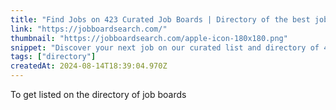 ```yaml
---
title: "Find Jobs on 423 Curated Job Boards | Directory of the best job boards"
link: "https://jobboardsearch.com/"
thumbnail: "https://jobboardsearch.com/apple-icon-180x180.png"
snippet: "Discover your next job on our curated list and directory of 423 job boards. Find the best job sites worldwide. Job board finder. Get traffic and promote your job board."
tags: ["directory"]
createdAt: 2024-08-14T18:39:04.970Z
---
```

To get listed on the directory of job boards
